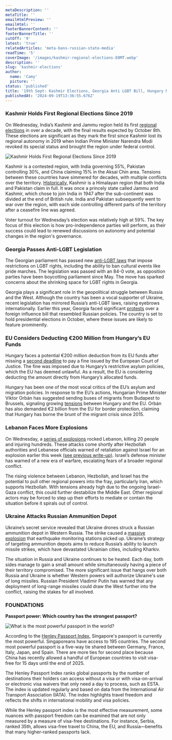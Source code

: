 ```yaml
---
metaDescription: ''
metaTitle: ''
emailHtmlPreview: ''
emailHtml: ''
footerBannerContent: ''
footerBannerTitle: ''
cutOff: '9'
latest: 'true'
relatedArticles: 'meta-bans-russian-state-media'
readTime: '5'
coverImage: '/images/kashmir-regional-elections-E0MT.webp'
description: ''
slug: 'kashmir-elections'
author:
  name: 'Camy'
  picture: ''
status: 'published'
title: '19th Sept: Kashmir Elections, Georgia Anti LGBT Bill, Hungary Might Lose Funds'
publishedAt: '2024-09-19T13:36:55.676Z'
---
```


### Kashmir Holds First Regional Elections Since 2019

On Wednesday, India’s Kashmir and Jammu region held its first [regional elections](https://www.dw.com/en/india-kashmir-votes-in-assembly-elections-after-a-decade/a-70245012) in over a decade, with the final results expected by October 8th. These elections are significant as they mark the first since Kashmir lost its regional autonomy in 2019 when Indian Prime Minister Narendra Modi revoked its special status and brought the region under federal control.

![Kashmir Holds First Regional Elections Since 2019](/images/kashmir-regional-elections-c0MT.webp)

Kashmir is a contested region, with India governing 55%, Pakistan controlling 30%, and China claiming 15% in the Aksai Chin area. Tensions between these countries have simmered for decades, with multiple conflicts over the territory. [Historically](https://www.bbc.com/news/world-south-asia-11693674), Kashmir is a Himalayan region that both India and Pakistan claim in full. It was once a princely state called Jammu and Kashmir, which chose to join India in 1947 after the sub-continent was divided at the end of British rule. India and Pakistan subsequently went to war over the region, with each side controlling different parts of the territory after a ceasefire line was agreed.

Voter turnout for Wednesday’s election was relatively high at 59%. The key focus of this election is how pro-independence parties will perform, as their success could lead to renewed discussions on autonomy and potential changes in the region's governance.

### Georgia Passes Anti-LGBT Legislation

The Georgian parliament has passed new [anti-LGBT laws](https://www.rferl.org/a/georgia-lgbt-law-rights-parliament/33123479.html) that impose restrictions on LGBT rights, including the ability to ban cultural events like pride marches. The legislation was passed with an 84-0 vote, as opposition parties have been boycotting parliament since May. The move has sparked concerns about the shrinking space for LGBT rights in Georgia.

Georgia plays a significant role in the geopolitical struggle between Russia and the West. Although the country has been a vocal supporter of Ukraine, recent legislation has mirrored Russia’s anti-LGBT laws, raising eyebrows internationally. Earlier this year, Georgia faced significant [protests](https://www.bbc.com/news/world-europe-69001339) over a foreign influence bill that resembled Russian policies. The country is set to hold presidential elections in October, where these issues are likely to feature prominently.

### EU Considers Deducting €200 Million from Hungary’s EU Funds

Hungary faces a potential €200 million deduction from its EU funds after missing a [second deadline](https://www.euronews.com/my-europe/2024/09/18/brussels-moves-to-deduct-200-million-fine-from-hungarys-eu-funds-as-country-refuses-to-pay) to pay a fine issued by the European Court of Justice. The fine was imposed due to Hungary’s restrictive asylum policies, which the EU has deemed unlawful. As a result, the EU is considering deducting the amount directly from Hungary’s allocated funds.

Hungary has been one of the most vocal critics of the EU’s asylum and migration policies. In response to the EU’s actions, Hungarian Prime Minister Viktor Orbán has suggested sending buses of migrants from Budapest to Brussels, signaling growing [tensions](https://www.euronews.com/my-europe/2024/09/09/belgium-strongly-rejects-hungarys-provocation-to-bus-migrants-to-brussels) between Hungary and the EU. Orbán has also demanded €2 billion from the EU for border protection, claiming that Hungary has borne the brunt of the migrant crisis since 2015.

### Lebanon Faces More Explosions

On Wednesday, a [series of explosions](https://edition.cnn.com/world/live-news/lebanon-pagers-explode-hezbollah-israel-09-18-24-intl-hnk/index.html) rocked Lebanon, killing 20 people and injuring hundreds. These attacks come shortly after Hezbollah authorities and Lebanese officials warned of retaliation against Israel for an explosion earlier this week [(see previous write-up)](https://www.geopolitics.world/archives/meta-bans-russian-state-media). Israel’s defense minister has warned of a new era of warfare, escalating fears of a broader regional conflict.

The rising violence between Lebanon, Hezbollah, and Israel has the potential to pull other regional powers into the fray, particularly Iran, which supports Hezbollah. With tensions already high due to the ongoing Israel-Gaza conflict, this could further destabilize the Middle East. Other regional actors may be forced to step up their efforts to mediate or contain the situation before it spirals out of control.

### Ukraine Attacks Russian Ammunition Depot

Ukraine’s secret service revealed that Ukraine drones struck a Russian ammunition depot in Western Russia. The strike caused a [massive explosion](https://www.dw.com/en/ukraine-updates-ammo-depot-in-russias-tver-region-explodes/live-70246486) that earthquake monitoring stations picked up. Ukraine’s strategy of targeting ammunition depots aims to reduce Russia’s ability to launch missile strikes, which have devastated Ukrainian cities, including Kharkiv.

The situation in Russia and Ukraine continues to be heated. Each day, both sides manage to gain a small amount while simultaneously having a piece of their territory compromised. The more significant issue that hangs over both Russia and Ukraine is whether Western powers will authorize Ukraine's use of long missiles. Russian President Vladimir Putin has warned that any deployment of long-range missiles could draw the West further into the conflict, raising the stakes for all involved.

### FOUNDATIONS

**Passport power: Which country has the strongest passport?**

![What is the most powerful passport in the world?](/images/what-is-the-most-powerful-passport--Q0MT.webp)

According to the [Henley Passport Index](https://www.henleyglobal.com/passport-index/ranking), Singapore's passport is currently the most powerful. Singaporeans have access to 195 countries. The second most powerful passport is a five-way tie shared between Germany, France, Italy, Japan, and Spain. There are more ties for second place because China has recently allowed a handful of European countries to visit visa-free for 15 days until the end of 2025.

The Henley Passport Index ranks global passports by the number of destinations their holders can access without a visa or with visa-on-arrival or electronic visa waivers that only need a day to process, such as ESTA. The index is updated regularly and based on data from the International Air Transport Association (IATA). The index highlights travel freedom and reflects the shifts in international mobility and visa policies.

While the Henley passport index is the most effective measurement, some nuances with passport freedom can be examined that are not only measured by a measure of visa-free destinations. For instance, Serbia, ranked 35th, allows visa-free travel to China, the EU, and Russia—benefits that many higher-ranked passports lack.